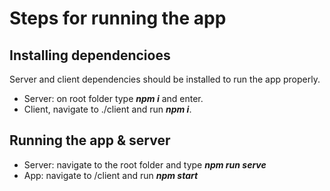 # Steps for running the app

## Installing dependencioes
   Server and client dependencies should be installed to run the app  properly.
   
   - Server: on root folder type ***npm i*** and enter. 
   - Client, navigate to ./client and run ***npm i***.

## Running the app & server
  - Server: navigate to the root folder and type ***npm run serve***
  - App: navigate to /client and run ***npm start***



